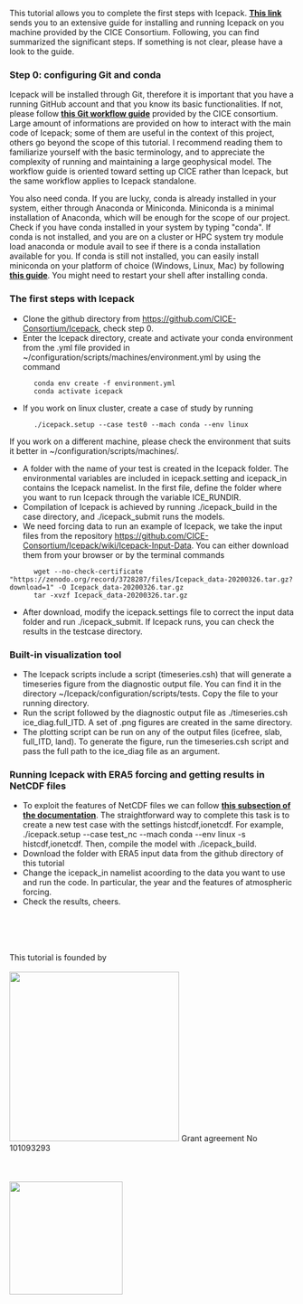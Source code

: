 This tutorial allows you to complete the first steps with Icepack.
[**This link**](https://cice-consortium-icepack.readthedocs.io/en/main/appendices/tutorial.html) sends you to an extensive guide for installing and running Icepack on you machine provided by the CICE Consortium.
Following, you can find summarized the significant steps. If something is not clear, please have a look to the guide.

### Step 0: configuring Git and conda

Icepack will be installed through Git, therefore it is important that you have a running GitHub account and that you know its basic functionalities. If not, please follow [**this Git workflow guide**](https://github.com/CICE-Consortium/About-Us/wiki/Git-Workflow-Guide) provided by the CICE consortium. Large amount of informations are provided on how to interact with the main code of Icepack; some of them are useful in the context of this project, others go beyond the scope of this tutorial. I recommend reading them to familiarize yourself with the basic terminology, and to appreciate the complexity of running and maintaining a large geophysical model. The workflow guide is oriented toward setting up CICE rather than Icepack, but the same workflow applies to Icepack standalone.

You also need conda. If you are lucky, conda is already installed in your system, either through Anaconda or Miniconda. Miniconda is a minimal installation of Anaconda, which will be enough for the scope of our project. Check if you have conda installed in your system by typing "conda".
If conda is not installed, and you are on a cluster or HPC system try module load anaconda or module avail to see if there is a conda installation available for you. If conda is still not installed, you can easily install miniconda on your platform of choice (Windows, Linux, Mac) by following [**this guide**](https://cice-consortium-icepack.readthedocs.io/en/main/user_guide/ug_running.html#porting-to-laptop-or-personal-computers). You might need to restart your shell after installing conda.


### The first steps with Icepack

- Clone the github directory from https://github.com/CICE-Consortium/Icepack, check step 0.
- Enter the Icepack directory, create and activate your conda environment from the .yml file provided in ~/configuration/scripts/machines/environment.yml by using the command
```
      conda env create -f environment.yml
      conda activate icepack
```
- If you work on linux cluster, create a case of study by running
```
      ./icepack.setup --case test0 --mach conda --env linux
```
  If you work on a different machine, please check the environment that suits it better in ~/configuration/scripts/machines/.
- A folder with the name of your test is created in the Icepack folder. The environmental variables are included in icepack.setting and icepack_in contains the Icepack namelist. In the first file, define the folder where you want to run Icepack through the variable ICE_RUNDIR.
- Compilation of Icepack is achieved by running ./icepack_build in the case directory, and ./icepack_submit runs the models.
- We need forcing data to run an example of Icepack, we take the input files from the repository https://github.com/CICE-Consortium/Icepack/wiki/Icepack-Input-Data. You can either download them from your browser or by the terminal commands
```
      wget --no-check-certificate "https://zenodo.org/record/3728287/files/Icepack_data-20200326.tar.gz?download=1" -O Icepack_data-20200326.tar.gz
      tar -xvzf Icepack_data-20200326.tar.gz
```
- After download, modify the icepack.settings file to correct the input data folder and run ./icepack_submit. If Icepack runs, you can check the results in the testcase directory.

### Built-in visualization tool

- The Icepack scripts include a script (timeseries.csh) that will generate a timeseries figure from the diagnostic output file. You can find it in the directory ~/Icepack/configuration/scripts/tests. Copy the file to your running directory.
- Run the script followed by the diagnostic output file as ./timeseries.csh ice_diag.full_ITD. A set of .png figures are created in the same directory.
- The plotting script can be run on any of the output files (icefree, slab, full_ITD, land). To generate the figure, run the timeseries.csh script and pass the full path to the ice_diag file as an argument.

### Running Icepack with ERA5 forcing and getting results in NetCDF files

- To exploit the features of NetCDF files we can follow [**this subsection of the documentation**](https://cice-consortium-icepack.readthedocs.io/en/main/user_guide/ug_implementation.html#history-files). The straightforward way to complete this task is to create a new test case with the settings histcdf,ionetcdf. For example, ./icepack.setup --case test_nc --mach conda --env linux -s histcdf,ionetcdf. Then, compile the model with ./icepack_build.
- Download the folder with ERA5 input data from the github directory of this tutorial
- Change the icepack_in namelist acoording to the data you want to use and run the code. In particular, the year and the features of atmospheric forcing.
- Check the results, cheers.


<br>
<br>
<br>
<br>
This tutorial is founded by<br>
<br>
<img src="https://www.imt-atlantique.fr/sites/default/files/styles/w292noagrandissement/public/projetderecherche/Edito%20Model-Lab.png?itok=ClyZaNrX" width="300">
Grant agreement No 101093293
<br>
<br>
<br>
<br>

<img src="https://s3.amazonaws.com/resumator/customer_20200915130155_8HA19PA6VHIGHXM4/logos/20201001134925_CMCCorizzontaleCOLORE_BLU.png" width="200">

